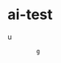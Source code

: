  # ai-test 
  u
 
            g   
 

  
                   
                        
            
                     
   
    
 
